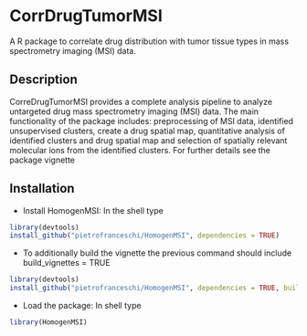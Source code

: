 # CorrDrugTumorMSI
A R package to correlate drug distribution with tumor tissue types in mass spectrometry imaging (MSI) data. 

## Description
CorreDrugTumorMSI provides a complete analysis pipeline to analyze untargeted drug mass spectrometry imaging (MSI) data. The main functionality of the package includes: preprocessing of MSI data, identified unsupervised clusters, create a drug spatial map, quantitative analysis of identified clusters and drug spatial map and selection of spatially relevant molecular ions from the identified clusters. For further details see the package vignette

## Installation

* Install HomogenMSI: In the shell type

```r
library(devtools)
install_github("pietrofranceschi/HomogenMSI", dependencies = TRUE) 
```

* To additionally build the vignette the previous command should include build_vignettes = TRUE

```r
library(devtools)
install_github("pietrofranceschi/HomogenMSI", dependencies = TRUE, build_vignettes = TRUE) 

```
* Load the package: In shell type
```r
library(HomogenMSI)
```
